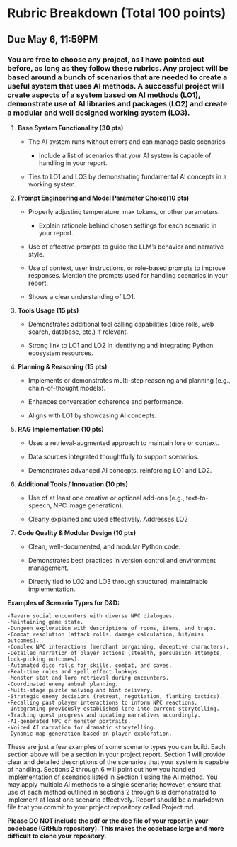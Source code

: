 # Rubric Breakdown (Total 100 points)
## Due May 6, 11:59PM

### You are free to choose any project, as I have pointed out before, as long as they follow these rubrics. Any project will be based around a bunch of scenarios that are needed to create a useful system that uses AI methods. A successful project will create aspects of a system based on AI methods (LO1), demonstrate use of AI libraries and packages (LO2) and create a modular and well designed working system (LO3). 

1. **Base System Functionality (30 pts)**

      - The AI system runs without errors and can manage basic scenarios

          - Include a list of scenarios that your AI system is capable of handling in your report.

      - Ties to LO1 and LO3 by demonstrating fundamental AI concepts in a working system.

2. **Prompt Engineering and Model Parameter Choice(10 pts)**

      - Properly adjusting temperature, max tokens, or other parameters.

          - Explain rationale behind chosen settings for each scenario in your report.

      - Use of effective prompts to guide the LLM’s behavior and narrative style.

      - Use of context, user instructions, or role-based prompts to improve responses.
            Mention the prompts used for handling scenarios in your report.

      - Shows a clear understanding of LO1.

3. **Tools Usage (15 pts)**

      - Demonstrates additional tool calling capabilities (dice rolls, web search, database, etc.) if relevant.

      - Strong link to LO1 and LO2 in identifying and integrating Python ecosystem resources.

4. **Planning & Reasoning (15 pts)**

      - Implements or demonstrates multi-step reasoning and planning (e.g., chain-of-thought models).

      - Enhances conversation coherence and performance.

      - Aligns with LO1 by showcasing AI concepts.

5. **RAG Implementation (10 pts)**

      - Uses a retrieval-augmented approach to maintain lore or context.

      - Data sources integrated thoughtfully to support scenarios.

      - Demonstrates advanced AI concepts, reinforcing LO1 and LO2.

6. **Additional Tools / Innovation (10 pts)** 

      - Use of at least one creative or optional add-ons (e.g., text-to-speech, NPC image generation).

      - Clearly explained and used effectively.
        Addresses LO2

7. **Code Quality & Modular Design (10 pts)**

      - Clean, well-documented, and modular Python code.

      - Demonstrates best practices in version control and environment management.

      - Directly tied to LO2 and LO3 through structured, maintainable implementation.


**Examples of Scenario Types for D&D:**
  
    -Tavern social encounters with diverse NPC dialogues.
    -Maintaining game state.
    -Dungeon exploration with descriptions of rooms, items, and traps.
    -Combat resolution (attack rolls, damage calculation, hit/miss   outcomes).
    -Complex NPC interactions (merchant bargaining, deceptive characters).
    -Detailed narration of player actions (stealth, persuasion attempts, lock-picking outcomes).
    -Automated dice rolls for skills, combat, and saves.
    -Real-time rules and spell effect lookups.
    -Monster stat and lore retrieval during encounters.
    -Coordinated enemy ambush planning.
    -Multi-stage puzzle solving and hint delivery.
    -Strategic enemy decisions (retreat, negotiation, flanking tactics).
    -Recalling past player interactions to inform NPC reactions.
    -Integrating previously established lore into current storytelling.
    -Tracking quest progress and updating narratives accordingly.
    -AI-generated NPC or monster portraits.
    -Voiced AI narration for dramatic storytelling.
    -Dynamic map generation based on player exploration.

These are just a few examples of some scenario types you can build. Each section above will be a section in your project report. Section 1 will provide clear and detailed descriptions of the scenarios that your system is capable of handling. Sections 2 through 6 will point out how you handled implementation of scenarios listed in Section 1 using the AI method.  You may apply multiple AI methods to a single scenario; however, ensure that use of each method outlined in sections 2 through 6 is demonstrated to implement at least one scenario effectively. Report should be a markdown file that you commit to your project repository called Project.md.

**Please DO NOT include the pdf or the doc file of your report in your codebase (GitHub repository). This makes the codebase large and more difficult to clone your repository.** 